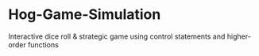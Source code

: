 # Hog-Game-Simulation
Interactive dice roll &amp; strategic game using control statements and higher-order functions

